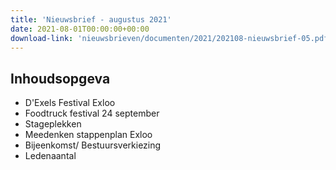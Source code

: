```yaml
---
title: 'Nieuwsbrief - augustus 2021'
date: 2021-08-01T00:00:00+00:00
download-link: 'nieuwsbrieven/documenten/2021/202108-nieuwsbrief-05.pdf'
---
```


## Inhoudsopgeva

- D'Exels Festival Exloo
- Foodtruck festival 24 september
- Stageplekken
- Meedenken stappenplan Exloo
- Bijeenkomst/ Bestuursverkiezing
- Ledenaantal

